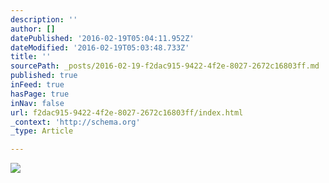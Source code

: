 ```yaml
---
description: ''
author: []
datePublished: '2016-02-19T05:04:11.952Z'
dateModified: '2016-02-19T05:03:48.733Z'
title: ''
sourcePath: _posts/2016-02-19-f2dac915-9422-4f2e-8027-2672c16803ff.md
published: true
inFeed: true
hasPage: true
inNav: false
url: f2dac915-9422-4f2e-8027-2672c16803ff/index.html
_context: 'http://schema.org'
_type: Article

---
```

![](https://the-grid-user-content.s3-us-west-2.amazonaws.com/ed7a5bba-7b28-4e13-a549-b754f165b734.png)